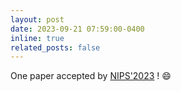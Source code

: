 ```yaml
---
layout: post
date: 2023-09-21 07:59:00-0400
inline: true
related_posts: false
---
```


One paper accepted by <a href='https://nips.cc/'>NIPS'2023</a> ! :smile:
